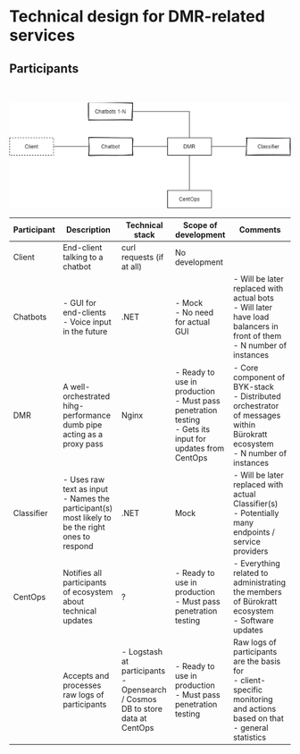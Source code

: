 # Technical design for DMR-related services

## Participants
<br>

![DMR participants](./images/design-architecture-for-dmr-related-services/participants.editable.png)

| **Participant** | **Description**                                                                                     | **Technical stack**                                                              | **Scope of development**                                                                                       | **Comments**                                                                                                                    |
|-----------------|-----------------------------------------------------------------------------------------------------|----------------------------------------------------------------------------------|----------------------------------------------------------------------------------------------------------------|---------------------------------------------------------------------------------------------------------------------------------|
| Client          | End-client talking to a chatbot                                                                     | curl requests (if at all)                                                        | No development                                                                                                 |                                                                                                                                 |
| Chatbots        | - GUI for end-clients<br> - Voice input in the future                                               | .NET                                                                             | - Mock<br> - No need for actual GUI                                                                            | - Will be later replaced with actual bots<br> - Will later have load balancers in front of them<br> - N number of instances     |
| DMR             | A well-orchestrated hihg-performance dumb pipe acting as a proxy pass                               | Nginx                                                                            | - Ready to use in production<br> - Must pass penetration testing<br> - Gets its input for updates from CentOps | - Core component of BYK-stack<br> - Distributed orchestrator of messages within Bürokratt ecosystem<br> - N number of instances |
| Classifier      | - Uses raw text as input<br> - Names the participant(s) most likely to be the right ones to respond | .NET                                                                             | Mock                                                                                                           | - Will be later replaced with actual Classifier(s)<br> - Potentially many endpoints / service providers                         |
| CentOps         | Notifies all participants of ecosystem about technical updates                                      | ?                                                                                | - Ready to use in production<br> - Must pass penetration testing                                               | - Everything related to administrating the members of Bürokratt ecosystem<br> - Software updates                                |
|                 | Accepts and processes raw logs of participants                                                      | - Logstash at participants<br> - Opensearch / Cosmos DB to store data at CentOps | - Ready to use in production<br> - Must pass penetration testing                                               | Raw logs of participants are the basis for<br> - client-specific monitoring and actions based on that<br> - general statistics  |